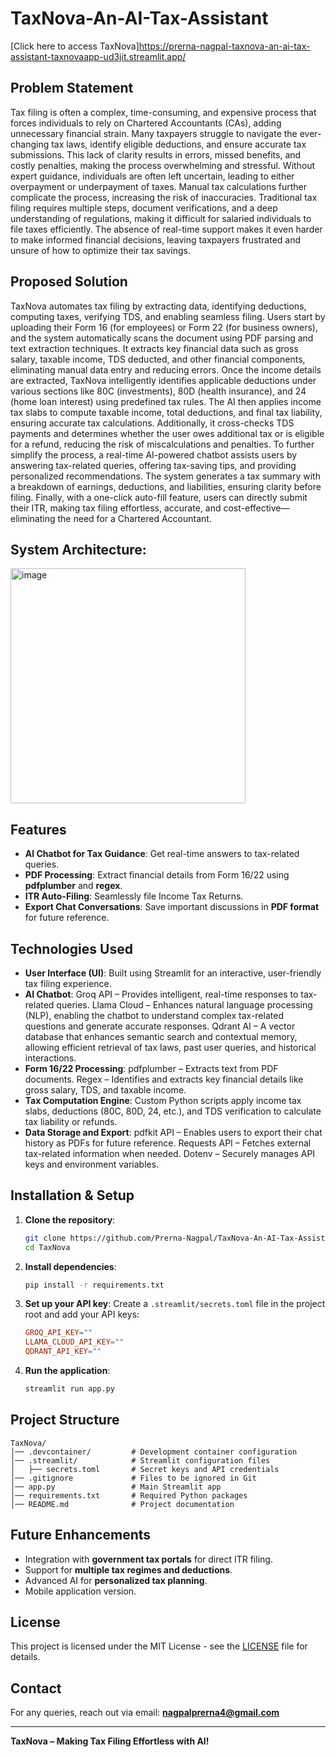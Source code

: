 # TaxNova-An-AI-Tax-Assistant
[Click here to access TaxNova]https://prerna-nagpal-taxnova-an-ai-tax-assistant-taxnovaapp-ud3jit.streamlit.app/
## Problem Statement
Tax filing is often a complex, time-consuming, and expensive process that forces individuals to rely on Chartered Accountants (CAs), adding unnecessary financial strain. Many taxpayers struggle to navigate the ever-changing tax laws, identify eligible deductions, and ensure accurate tax submissions. This lack of clarity results in errors, missed benefits, and costly penalties, making the process overwhelming and stressful. Without expert guidance, individuals are often left uncertain, leading to either overpayment or underpayment of taxes.
Manual tax calculations further complicate the process, increasing the risk of inaccuracies. Traditional tax filing requires multiple steps, document verifications, and a deep understanding of regulations, making it difficult for salaried individuals to file taxes efficiently. The absence of real-time support makes it even harder to make informed financial decisions, leaving taxpayers frustrated and unsure of how to optimize their tax savings.
## Proposed Solution
TaxNova automates tax filing by extracting data, identifying deductions, computing taxes, verifying TDS, and enabling seamless filing. Users start by uploading their Form 16 (for employees) or Form 22 (for business owners), and the system automatically scans the document using PDF parsing and text extraction techniques. It extracts key financial data such as gross salary, taxable income, TDS deducted, and other financial components, eliminating manual data entry and reducing errors.
Once the income details are extracted, TaxNova intelligently identifies applicable deductions under various sections like 80C (investments), 80D (health insurance), and 24 (home loan interest) using predefined tax rules. The AI then applies income tax slabs to compute taxable income, total deductions, and final tax liability, ensuring accurate tax calculations. Additionally, it cross-checks TDS payments and determines whether the user owes additional tax or is eligible for a refund, reducing the risk of miscalculations and penalties.
To further simplify the process, a real-time AI-powered chatbot assists users by answering tax-related queries, offering tax-saving tips, and providing personalized recommendations. The system generates a tax summary with a breakdown of earnings, deductions, and liabilities, ensuring clarity before filing. Finally, with a one-click auto-fill feature, users can directly submit their ITR, making tax filing effortless, accurate, and cost-effective—eliminating the need for a Chartered Accountant.
## System Architecture:
<img width="376" alt="image" src="https://github.com/user-attachments/assets/d1ef01b5-67c7-4ddc-86c1-7fc422a42b61" />

## Features
- **AI Chatbot for Tax Guidance**: Get real-time answers to tax-related queries.
- **PDF Processing**: Extract financial details from Form 16/22 using **pdfplumber** and **regex**.
- **ITR Auto-Filing**: Seamlessly file Income Tax Returns.
- **Export Chat Conversations**: Save important discussions in **PDF format** for future reference.

## Technologies Used
- **User Interface (UI)**:
Built using Streamlit for an interactive, user-friendly tax filing experience.
- **AI Chatbot**:
Groq API – Provides intelligent, real-time responses to tax-related queries.
Llama Cloud – Enhances natural language processing (NLP), enabling the chatbot to understand complex tax-related questions and generate accurate responses.
Qdrant AI – A vector database that enhances semantic search and contextual memory, allowing efficient retrieval of tax laws, past user queries, and historical interactions.
 - **Form 16/22 Processing**:
pdfplumber – Extracts text from PDF documents.
Regex – Identifies and extracts key financial details like gross salary, TDS, and taxable income.
- **Tax Computation Engine**:
Custom Python scripts apply income tax slabs, deductions (80C, 80D, 24, etc.), and TDS verification to calculate tax liability or refunds.
- **Data Storage and Export**:
pdfkit API – Enables users to export their chat history as PDFs for future reference.
Requests API – Fetches external tax-related information when needed.
Dotenv – Securely manages API keys and environment variables.

## Installation & Setup
1. **Clone the repository**:
   ```bash
   git clone https://github.com/Prerna-Nagpal/TaxNova-An-AI-Tax-Assistant.git
   cd TaxNova
   ```
2. **Install dependencies**:
   ```bash
   pip install -r requirements.txt
   ```
3. **Set up your API key**:
   Create a `.streamlit/secrets.toml` file in the project root and add your API keys:
   ```toml
   GROQ_API_KEY=""
   LLAMA_CLOUD_API_KEY=""
   QDRANT_API_KEY=""
   ```
4. **Run the application**:
   ```bash
   streamlit run app.py
   ```

## Project Structure
```
TaxNova/
│── .devcontainer/         # Development container configuration
│── .streamlit/            # Streamlit configuration files
│   ├── secrets.toml       # Secret keys and API credentials
│── .gitignore             # Files to be ignored in Git
│── app.py                 # Main Streamlit app
│── requirements.txt       # Required Python packages
│── README.md              # Project documentation
```

## Future Enhancements
- Integration with **government tax portals** for direct ITR filing.
- Support for **multiple tax regimes and deductions**.
- Advanced AI for **personalized tax planning**.
- Mobile application version.

## License
This project is licensed under the MIT License - see the [LICENSE](LICENSE) file for details.

## Contact
For any queries, reach out via email: **nagpalprerna4@gmail.com**

---
**TaxNova – Making Tax Filing Effortless with AI!** 

